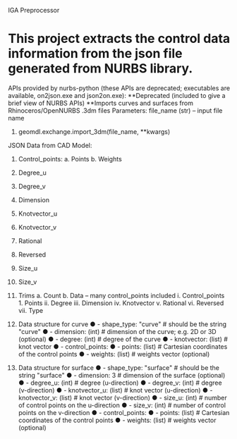 IGA Preprocessor
# This project extracts the control data information from the json file generated from NURBS library.

APIs provided by nurbs-python (these APIs are deprecated; executables are available, on2json.exe and json2on.exe):
**Deprecated (included to give a brief view of NURBS APIs)
**Imports curves and surfaces from Rhinoceros/OpenNURBS .3dm files
  Parameters:	file_name (str) – input file name
1.	geomdl.exchange.import_3dm(file_name, **kwargs)


JSON Data from CAD Model:
1.	Control_points:
      a.	Points
      b.	Weights
2.	Degree_u
3.	Degree_v
4.	Dimension
5.	Knotvector_u
6.	Knotvector_v
7.	Rational
8.	Reversed
9.	Size_u
10.	Size_v
11.	Trims
      a.	Count
      b.	Data – many control_points included
          i.	Control_points
              1.	Points
          ii.	Degree
          iii.	Dimension
          iv.	Knotvector
          v.	Rational 
          vi.	Reversed
          vii.	Type
      
12.	Data structure for curve
●	- shape_type: "curve"   # should be the string "curve"
●	- dimension: (int)      # dimension of the curve; e.g. 2D or 3D (optional)
●	- degree: (int)         # degree of the curve
●	- knotvector: (list)    # knot vector
●	- control_points:
●	  - points: (list)      # Cartesian coordinates of the control points
●	  - weights: (list)     # weights vector (optional)
13.	Data structure for surface
●	- shape_type: "surface"   # should be the string "surface"
●	- dimension: 3            # dimension of the surface (optional) 
●	- degree_u: (int)         # degree (u-direction)
●	- degree_v: (int)         # degree (v-direction)
●	- knotvector_u: (list)    # knot vector (u-direction)
●	- knotvector_v: (list)    # knot vector (v-direction)
●	- size_u: (int)           # number of control points on the u-direction
●	- size_v: (int)           # number of control points on the v-direction
●	- control_points:
●	  - points: (list)        # Cartesian coordinates of the control points
●	  - weights: (list)       # weights vector (optional)
